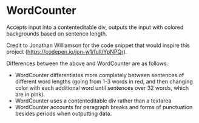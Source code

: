 # WordCounter
Accepts input into a contenteditable div, outputs the input with colored backgrounds based on sentence length.

Credit to Jonathan Williamson for the code snippet that would inspire this project (https://codepen.io/jon-w1/full/YpNPQr).

Differences between the above and WordCounter are as follows:
* WordCounter differentiates more completely between sentences of different word lengths (going from 1-3 words in red, and then changing color with each additional word until sentences over 32 words, which are in pink). 
* WordCounter uses a contenteditable div rather than a textarea
* WordCounter accounts for paragraph breaks and forms of punctuation besides periods when outputting data.
